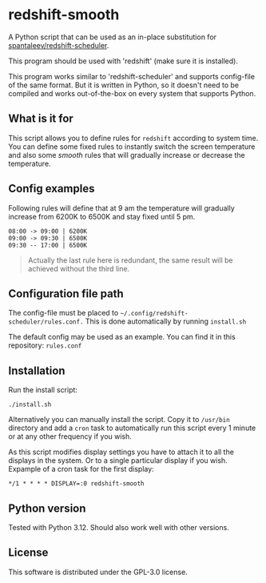 
# redshift-smooth

A Python script that can be used as an in-place substitution for [spantaleev/redshift-scheduler](https://github.com/spantaleev/redshift-scheduler).

This program should be used with 'redshift' (make sure it is installed).

This program works similar to 'redshift-scheduler' and supports config-file of the same format. But it is written in Python, so it doesn't need to be compiled and works out-of-the-box on every system that supports Python.

## What is it for

This script allows you to define rules for `redshift` according to system time. You can define some fixed rules to instantly switch the screen temperature and also some *smooth* rules that will gradually increase or decrease the temperature.

## Config examples

Following rules will define that at 9 am the temperature will gradually increase from 6200K to 6500K and stay fixed until 5 pm.

    08:00 -> 09:00 | 6200K
    09:00 -> 09:30 | 6500K
    09:30 -- 17:00 | 6500K

>Actually the last rule here is redundant, the same result will be achieved without the third line.

## Configuration file path

The config-file must be placed to `~/.config/redshift-scheduler/rules.conf.` This is done automatically by running `install.sh`

The default config may be used as an example. You can find it in this repository: `rules.conf`

## Installation

Run the install script:

    ./install.sh

Alternatively you can manually install the script. Copy it to `/usr/bin` directory and add a `cron` task to automatically run this script every 1 minute or at any other frequency if you wish.

As this script modifies display settings you have to attach it to all the displays in the system. Or to a single particular display if you wish. Expample of a cron task for the first display:

    */1 * * * * DISPLAY=:0 redshift-smooth

## Python version

Tested with Python 3.12. Should also work well with other versions.

## License

This software is distributed under the GPL-3.0 license.
